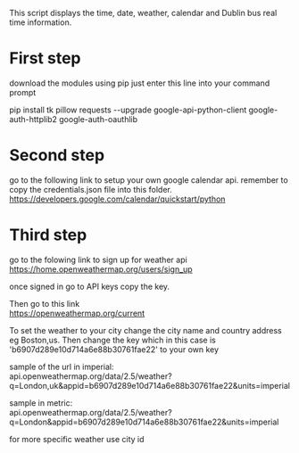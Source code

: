 This script displays the time, date, weather, calendar and Dublin bus real time information.


# First step
download the modules using pip
just enter this line into your command prompt

pip install tk pillow requests --upgrade google-api-python-client google-auth-httplib2 google-auth-oauthlib

# Second step
go to the following link to setup your own google calendar api.
remember to copy the credentials.json file into this folder.<br>
https://developers.google.com/calendar/quickstart/python

# Third step
go to the folowing link to sign up for weather api <br>
https://home.openweathermap.org/users/sign_up

once signed in go to API keys
copy the key.

Then go to this link<br>
https://openweathermap.org/current

To set the weather to your city change the city name and country address eg Boston,us.
Then change the key  which in this case is 'b6907d289e10d714a6e88b30761fae22' to your own key

sample of the url in imperial:<br>
api.openweathermap.org/data/2.5/weather?q=London,uk&appid=b6907d289e10d714a6e88b30761fae22&units=imperial

sample in metric:<br>
api.openweathermap.org/data/2.5/weather?q=London&appid=b6907d289e10d714a6e88b30761fae22&units=imperial

for more specific weather use city id 
